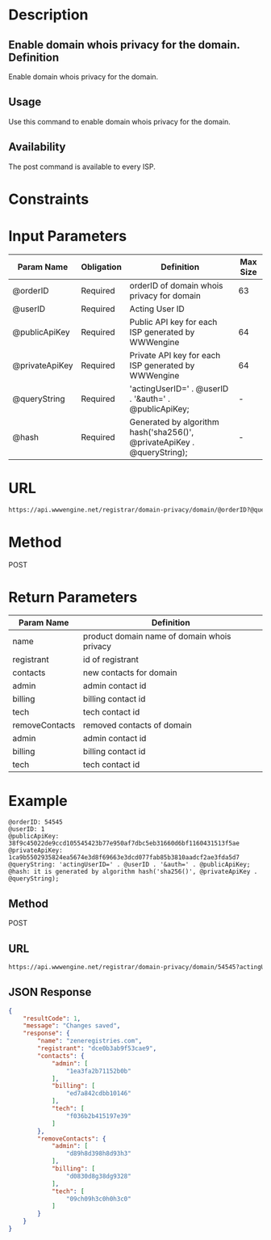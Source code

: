 Description
=============
Enable domain whois privacy for the domain.
Definition
------------
Enable domain whois privacy for the domain.

Usage
------------
Use this command to enable domain whois privacy for the domain.

Availability
-------------
The post command is available to every ISP.

Constraints
=============

Input Parameters
=================
| Param Name | Obligation | Definition | Max Size |
| ------------- | ------------- | ------------- | ------------- |
| @orderID | Required | orderID of domain whois privacy for domain | 63 |
| @userID | Required | Acting User ID | |
| @publicApiKey | Required | Public API key for each ISP generated by WWWengine | 64 |
| @privateApiKey | Required | Private API key for each ISP generated by WWWengine | 64 |
| @queryString | Required | 'actingUserID=' . @userID . '&auth=' . @publicApiKey; | - |
| @hash | Required | Generated by algorithm hash('sha256()', @privateApiKey . @queryString); | - |

URL
===========
```html
https://api.wwwengine.net/registrar/domain-privacy/domain/@orderID?@queryString&hash=@hash
```
Method
========
POST

Return Parameters
=================
| Param Name| Definition |
| ------------- | ------------- |
| name | product domain name of domain whois privacy |
| registrant | id of registrant |
| contacts | new contacts for domain |
| admin | admin contact id |
| billing | billing contact id |
| tech | tech contact id |
| removeContacts | removed contacts of domain |
| admin | admin contact id |
| billing | billing contact id |
| tech | tech contact id |

Example
=========
````
@orderID: 54545
@userID: 1
@publicApiKey: 38f9c45022de9ccd105545423b77e950af7dbc5eb31660d6bf1160431513f5ae
@privateApiKey: 1ca9b5502935824ea5674e3d8f69663e3dcd077fab85b3810aadcf2ae3fda5d7
@queryString: 'actingUserID=' . @userID . '&auth=' . @publicApiKey;
@hash: it is generated by algorithm hash('sha256()', @privateApiKey . @queryString);
````
Method
----------

POST

URL
----------

````html
https://api.wwwengine.net/registrar/domain-privacy/domain/54545?actingUserID=1&auth=38f9c45022de9ccd105545423b77e950af7dbc5eb31660d6bf1160431513f5ae&hash=1ca9b5502935824ea5674e3d8f69663e3dcd077fab85b3810aadcf2ae3fda5d7
````
JSON Response
--------------------

````json
{
    "resultCode": 1,
    "message": "Changes saved",
    "response": {
        "name": "zeneregistries.com",
		"registrant": "dce0b3ab9f53cae9",
		"contacts": {
			"admin": [
				"1ea3fa2b71152b0b"
			],
			"billing": [
				"ed7a842cdbb10146"
			],
			"tech": [
				"f036b2b415197e39"
			]
		},
        "removeContacts": {
			"admin": [
				"d89h8d398h8d93h3"
			],
			"billing": [
				"d0830d8g38dg9328"
			],
			"tech": [
				"09ch09h3c0h0h3c0"
			]
		}
    }
}
````
